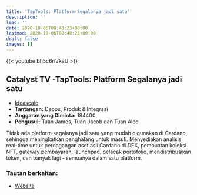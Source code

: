 ```yaml
---
title: 'TapTools: Platform Segalanya jadi satu'
description: ''
lead: ''
date: 2020-10-06T08:48:23+00:00
lastmod: 2020-10-06T08:48:23+00:00
draft: false
images: []
---
```


{{<  youtube bh5c6riVkeU >}}

## Catalyst TV -TapTools: Platform Segalanya jadi satu

- [Ideascale](https://cardano.ideascale.com/c/idea/422229)
- **Tantangan:** Dapps, Produk &amp; Integrasi
- **Anggaran yang Diminta:** 184400
- **Pengusul:** Tuan James, Tuan Jacob dan Tuan Alec

Tidak ada platform segalanya jadi satu yang mudah digunakan di Cardano, sehingga meningkatkan penghalang untuk masuk. Menyediakan analisis real-time untuk perdagangan aset asli Cardano di DEX, pembuatan koleksi NFT, gateway pembayaran, launchpad, pelacak portofolio, mendistribusikan token, dan banyak lagi - semuanya dalam satu platform.

### Tautan berkaitan:

- [Website](https://www.taptools.io)

